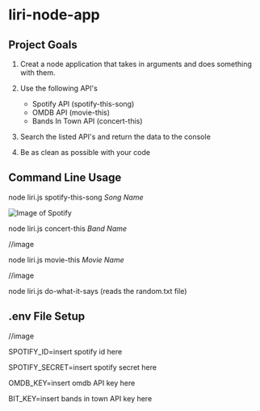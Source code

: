 # liri-node-app

## Project Goals

1. Creat a node application that takes in arguments and does something with them.

2. Use the following API's

    - Spotify API (spotify-this-song)
    - OMDB API (movie-this)
    - Bands In Town API (concert-this)

3. Search the listed API's and return the data to the console

4. Be as clean as possible with your code

## Command Line Usage

node liri.js spotify-this-song *Song Name*

![Image of Spotify](https://imgur.com/a/wxaEMco)

node liri.js concert-this *Band Name*

//image

node liri.js movie-this *Movie Name*

//image

node liri.js do-what-it-says (reads the random.txt file)


## .env File Setup

//image

SPOTIFY_ID=insert spotify id here

SPOTIFY_SECRET=insert spotify secret here

OMDB_KEY=insert omdb API key here

BIT_KEY=insert bands in town API key here